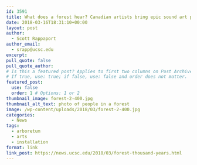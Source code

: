 ```yaml
---
id: 3591
title: What does a forest hear? Canadian artists bring epic sound art project to Arboretum
date: 2018-03-16T18:31:10+00:00
layout: post
author:
  - Scott Rappaport
author_email:
  - srapp@ucsc.edu
excerpt: 
pull_quote: false
pull_quote_author:
# Is this a featured post? Applies to first two columns on Post Archive Page.
# If true, use: true; if false, use: false and order does not matter.
featured_post:
  use: false
  order: 1 # Options: 1 or 2
thumbnail_image: forest-2-400.jpg
thumbnail_alt_text: photo of people in a forest
image: /wp-content/uploads/2018/03/forest-2-400.jpg
categories:
  - News
tags:
  - arboretum
  - arts
  - installation
format: link
link_post: https://news.ucsc.edu/2018/03/forest-thousand-years.html
---
```

